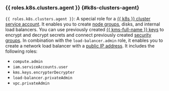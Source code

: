 ### {{ roles.k8s.clusters.agent }} {#k8s-clusters-agent}

`{{ roles.k8s.clusters.agent }}`: A special role for a [{{ k8s }} cluster](../managed-kubernetes/concepts/index.md#kubernetes-cluster) [service account](../iam/concepts/users/service-accounts.md). It enables you to create [node groups](../managed-kubernetes/concepts/index.md#node-group), disks, and internal load balancers. You can use previously created [{{ kms-full-name }} keys](../kms/concepts/key.md) to encrypt and decrypt secrets and connect previously created [security groups](../managed-kubernetes/operations/connect/security-groups.md). In combination with the `load-balancer.admin` role, it enables you to create a network load balancer with a [public IP address](../vpc/concepts/address.md#public-addresses). It includes the following roles:
* `compute.admin`
* `iam.serviceAccounts.user`
* `kms.keys.encrypterDecrypter`
* `load-balancer.privateAdmin`
* `vpc.privateAdmin`